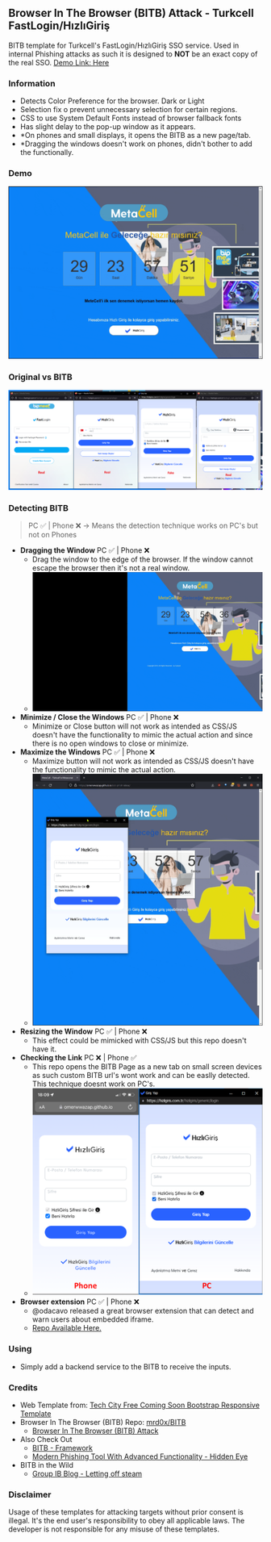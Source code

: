 ## Browser In The Browser (BITB) Attack - Turkcell FastLogin/HızlıGiriş

BITB template for Turkcell's FastLogin/HızlıGiriş SSO service. Used in internal Phishing attacks as such it is designed to **NOT** be an exact copy of the real SSO.
[Demo Link: Here](https://omerwwazap.github.io/BITB/Turkcell/index.html)
### Information

- Detects Color Preference for the browser. Dark or Light
- Selection fix o prevent unnecessary selection for certain regions.
- CSS to use System Default Fonts instead of browser fallback fonts
- Has slight delay to the pop-up window as it appears.
- *On phones and small displays, it opens the BITB as a new page/tab.
- *Dragging the windows doesn't work on phones, didn't bother to add the functionally.

### Demo

![Demo-BITB](ReadmeAssets/Fastlogin-Demo.gif)

### Original vs BITB

![RealvsFake](ReadmeAssets/RealvsFake.png)

### Detecting BITB
> PC ✅ | Phone ❌ -> Means the detection technique works on PC's but not on Phones

- **Dragging the Window** PC ✅ | Phone ❌
  - Drag the window to the edge of the browser. If the window cannot escape the browser then it's not a real window.
  - ![Demo-Drag](ReadmeAssets/DraggingOutSide-Demo.gif)
- **Minimize / Close the Windows** PC ✅ | Phone ❌
  - Minimize or Close button will not work as intended as CSS/JS doesn't have the functionality to mimic the actual action and since there is no open windows to close or minimize.
- **Maximize the Windows** PC ✅ | Phone ❌
  - Maximize button will not work as intended as CSS/JS doesn't have the functionality to mimic the actual action.
  - ![Demo-Maximize](ReadmeAssets/Maximize-Demo.gif)
- **Resizing the Window** PC ✅ | Phone ❌
  - This effect could be mimicked with CSS/JS but this repo doesn't have it.
- **Checking the Link** PC ❌ | Phone ✅
  - This repo opens the BITB Page as a new tab on small screen devices as such custom BITB url's wont work and can be easlly detected. This technique doesnt work on PC's. 
  - ![Phone-Example](ReadmeAssets/Phone-Example-2.PNG)
- **Browser extension** PC ✅ | Phone ❌
  - @odacavo released a great browser extension that can detect and warn users about embedded iframe.
  - [Repo Available Here.](https://github.com/odacavo/enhanced-iframe-protection)

### Using

- Simply add a backend service to the BITB to receive the inputs.

### Credits

- Web Template from: [Tech City Free Coming Soon Bootstrap Responsive Template](https://github.com/learning-zone/website-templates)
- Browser In The Browser (BITB) Repo: [mrd0x/BITB](https://github.com/mrd0x/BITB)
  - [Browser In The Browser (BITB) Attack](https://mrd0x.com/browser-in-the-browser-phishing-attack/)
- Also Check Out
  - [BITB - Framework](https://github.com/surya-dev-singh/BITB-framwork)
  - [Modern Phishing Tool With Advanced Functionality  - Hidden Eye](https://github.com/darkmidus/HiddenEye)
- BITB in the Wild
  - [Group IB Blog - Letting off steam](https://blog.group-ib.com/steam)
  
### Disclaimer
Usage of these templates for attacking targets without prior consent is illegal. It's the end user's responsibility to obey all applicable laws. The developer is not responsible for any misuse of these templates.
